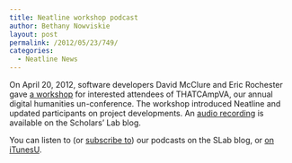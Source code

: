 ```yaml
---
title: Neatline workshop podcast
author: Bethany Nowviskie
layout: post
permalink: /2012/05/23/749/
categories:
  - Neatline News
---
```

On April 20, 2012, software developers David McClure and Eric Rochester gave [a workshop][1] for interested attendees of THATCAmpVA, our annual digital humanities un-conference. The workshop introduced Neatline and updated participants on project developments. An [audio recording][2] is available on the Scholars&#8217; Lab blog.

You can listen to (or [subscribe to][3]) our podcasts on the SLab blog, or [on iTunesU][4].

 [1]: http://virginia2012.thatcamp.org/02/10/workshop-neatline-plot-your-course-in-space-and-time/
 [2]: http://www.scholarslab.org/podcasts/thatcampva-2012-neatline-workshop/
 [3]: http://scholarslab.org/category/podcasts/
 [4]: http://itunes.apple.com/us/itunes-u/scholars-lab-speaker-series/id401906619